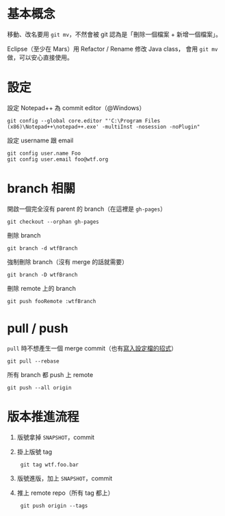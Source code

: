 基本概念
========

移動、改名要用 `git mv`，不然會被 git 認為是「刪除一個檔案 + 新增一個檔案」。

Eclipse（至少在 Mars）用 Refactor / Rename 修改 Java class，
會用 `git mv` 做，可以安心直接使用。


設定
====

設定 Notepad++ 為 commit editor（@Windows）

	git config --global core.editor "'C:\Program Files (x86)\Notepad++\notepad++.exe' -multiInst -nosession -noPlugin"

設定 username 跟 email

	git config user.name Foo
	git config user.email foo@wtf.org


branch 相關
===========

開啟一個完全沒有 parent 的 branch（在這裡是 `gh-pages`）

	git checkout --orphan gh-pages

刪除 branch

	git branch -d wtfBranch
	
強制刪除 branch（沒有 merge 的話就需要）

	git branch -D wtfBranch
	
刪除 remote 上的 branch

	git push fooRemote :wtfBranch


pull / push
===========
`pull` 時不想產生一個 merge commit（也有[寫入設定檔的招式](http://ihower.tw/blog/archives/3843)）

	git pull --rebase
		
所有 branch 都 push 上 remote

	git push --all origin
	


版本推進流程
============

1. 版號拿掉 `SNAPSHOT`，commit
1. 掛上版號 tag

		git tag wtf.foo.bar

1. 版號進版，加上 `SNAPSHOT`，commit
1. 推上 remote repo（所有 tag 都上）

		git push origin --tags
